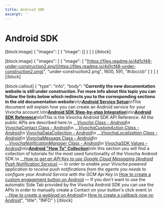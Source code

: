 ```yaml
---
title: Android SDK
excerpt: ''
---
```


# Android SDK

\[block:image\] { "images": \[ { "image": \[\] } \] } \[/block\]

\[block:image\] { "images": \[ { "image": \[ "[https://files.readme.io/4d1cf48-under-construction2.png](https://files.readme.io/4d1cf48-under-construction2.png)", "under-construction2.png", 1600, 591, "\#cbcccb" \] } \] } \[/block\]

\[block:callout\] { "type": "info", "body": "**Currently the new documentation website is still under construction. For more info about this topic you can follow the links below which redirects you to the corresponding sections in the old documentation website**\n\n[**Android Service Setup**](https://vivocha.atlassian.net/wiki/display/VVCJ/Android+Service+Setup)\nThis document will explain how you can create an Android service for your Vivocha account.\n\n[**Android SDK Step-by-step Integration**](https://vivocha.atlassian.net/wiki/display/VVCJ/Android+SDK+Step-by-step+Integration)\n\n[**Android SDK Reference**](https://vivocha.atlassian.net/wiki/display/VVCJ/Android+SDK+Reference)\n\nThis is the Vivocha Android SDK API Reference. All the public APIs are described here.\n __[_Vivocha Class - Android_](https://vivocha.atlassian.net/wiki/display/VVCJ/Vivocha+Class+-+Android)_\n_ [VivochaContact Class - Android](https://vivocha.atlassian.net/wiki/display/VVCJ/VivochaContact+Class+-+Android)\n __[_VivochaCustomAction Class - Android_](https://vivocha.atlassian.net/wiki/display/VVCJ/VivochaCustomAction+Class+-+Android)_\n_ [VivochaDataCollection - Android](https://vivocha.atlassian.net/wiki/display/VVCJ/VivochaDataCollection+-+Android)\n __[_VivochaLocalization Class - Android_](https://vivocha.atlassian.net/wiki/display/VVCJ/VivochaLocalization+Class+-+Android)_\n_ [VivochaMessage Class - Android](https://vivocha.atlassian.net/wiki/display/VVCJ/VivochaMessage+Class+-+Android)\n __[_VivochaNotificationManager Class - Android_](https://vivocha.atlassian.net/wiki/display/VVCJ/VivochaNotificationManager+Class+-+Android)_\n_ [VivochaSDK Values - Android](https://vivocha.atlassian.net/wiki/display/VVCJ/VivochaSDK+Values+-+Android)\n\n[**Android \"How To\" Collection**](https://vivocha.atlassian.net/wiki/pages/viewpage.action?pageId=5079103)\nIn this section you will find a collection of tutorials for the most used functionality of the Vivocha Android SDK.\n __[_How to get an API Key to use Google Cloud Messaging \(Android Push Notification Service\)_](https://vivocha.atlassian.net/wiki/pages/viewpage.action?pageId=1048639) _— In order to enable your Vivocha powered application to receive push notifications from the agents you needs to configure your Android Service with the GCM Api Key.\n_ [How to create a custom engagement button on Android](https://vivocha.atlassian.net/wiki/display/VVCJ/How+to+create+a+custom+engagement+button+on+Android) — If you don't want to use the automatic Side Tab provided by the Vivocha Android SDK you can use the APIs in order to manually create a Contact on your button's click event.\n __[_How to create a weblead on Android_](https://vivocha.atlassian.net/wiki/display/VVCJ/How+to+create+a+weblead+on+Android)_\n_ [How to create a callback now on Android](https://vivocha.atlassian.net/wiki/display/VVCJ/How+to+create+a+callback+now+on+Android)", "title": "INFO" } \[/block\]


